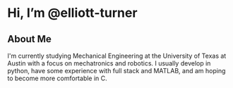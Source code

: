 # Hi, I’m @elliott-turner

## About Me
I'm currently studying Mechanical Engineering at the University of Texas at Austin with a focus on mechatronics and robotics. I usually develop in python, have some experience with full stack and MATLAB, and am hoping to become more comfortable in C.

